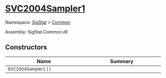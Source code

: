 # [SVC2004Sampler1](./SVC2004Sampler1.md)

Namespace: [SigStat]() > [Common](./README.md)

Assembly: SigStat.Common.dll


## Constructors

| Name<div><a href="#"><img width=400></a></div> | Summary<div><a href="#"><img width=475></a></div> | 
| --- | --- | 
| <sub>SVC2004Sampler1 (  )</sub> | <sub></sub> | 


